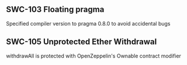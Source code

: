 ## SWC-103 Floating pragma
Specified compiler version to pragma 0.8.0 to avoid accidental bugs

## SWC-105 Unprotected Ether Withdrawal
withdrawAll is protected with OpenZeppelin's Ownable contract modifier

